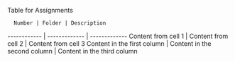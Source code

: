 Table for Assignments

      Number | Folder | Description
------------ | ------------- | -------------
Content from cell 1 | Content from cell 2 | Content from cell 3
Content in the first column | Content in the second column | Content in the third column
